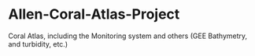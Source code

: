 # Allen-Coral-Atlas-Project
Coral Atlas, including the Monitoring system and others (GEE Bathymetry, and turbidity, etc.)
